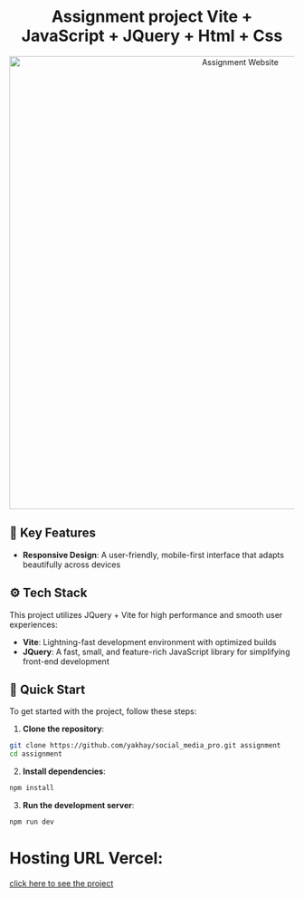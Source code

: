 <div align="center">
  
# Assignment project Vite + JavaScript + JQuery + Html + Css

<img src="./public/images/screen_project.png" alt="Assignment Website" width="800" />

</div>

## 🔑 Key Features

- **Responsive Design**: A user-friendly, mobile-first interface that adapts beautifully across devices

## ⚙️ Tech Stack

This project utilizes JQuery + Vite for high performance and smooth user experiences:

- **Vite**: Lightning-fast development environment with optimized builds
- **JQuery**: A fast, small, and feature-rich JavaScript library for simplifying front-end development

## 🚀 Quick Start

To get started with the project, follow these steps:

1. **Clone the repository**:

```bash
git clone https://github.com/yakhay/social_media_pro.git assignment
cd assignment
```

2. **Install dependencies**:

```bash
npm install
```

3. **Run the development server**:

```bash
npm run dev
```
# Hosting URL Vercel:

[click here to see the project](https://social-media-pro-git-main-yakhays-projects.vercel.app/)

</div>


